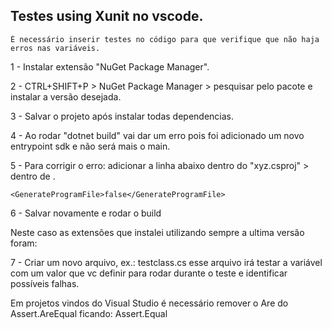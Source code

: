 ## Testes using Xunit no vscode.
    É necessário inserir testes no código para que verifique que não haja erros nas variáveis.

1 - Instalar extensão "NuGet Package Manager".

2 - CTRL+SHIFT+P > NuGet Package Manager > pesquisar pelo pacote e instalar a versão desejada.

3 - Salvar o projeto após instalar todas dependencias.

4 - Ao rodar "dotnet build" vai dar um erro pois foi adicionado um novo entrypoint sdk e não será mais o main.

5 - Para corrigir o erro: adicionar a linha abaixo dentro do "xyz.csproj" > dentro de <PropertyGroup>.

    <GenerateProgramFile>false</GenerateProgramFile>

6 - Salvar novamente e rodar o build

Neste caso as extensões que instalei utilizando sempre a ultima versão foram:
  <ItemGroup>
    <PackageReference Include="Microsoft.NET.Test.Sdk" Version="17.1.0-preview-20211130-02"/>
    <PackageReference Include="xunit" Version="2.4.2-pre.12"/>
    <PackageReference Include="xunit.runner.visualstudio" Version="2.4.3"/>
  </ItemGroup>

7 - Criar um novo arquivo, ex.: testclass.cs
    esse arquivo irá testar a variável com um valor que vc definir para rodar durante o teste e identificar possíveis falhas.

Em projetos vindos do Visual Studio é necessário remover o Are do Assert.AreEqual ficando: Assert.Equal